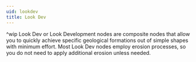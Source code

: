 ```yaml
---
uid: lookdev
title: Look Dev
---
```

^wip
Look Dev or Look Development nodes are composite nodes that allow you to quickly achieve specific geological formations out of simple shapes with minimum effort. Most Look Dev nodes employ erosion processes, so you do not need to apply additional erosion unless needed.